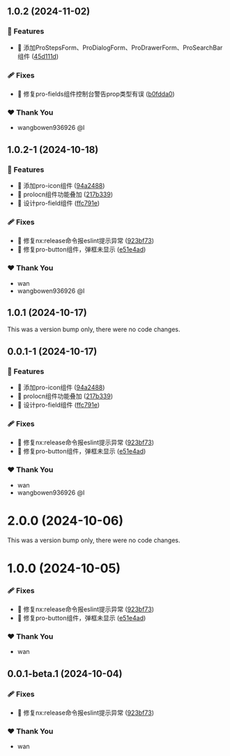 ## 1.0.2 (2024-11-02)


### 🚀 Features

- 🚀 添加ProStepsForm、ProDialogForm、ProDrawerForm、ProSearchBar组件 ([45d111d](https://github.com/Augenstern936/element-plus-pro/commit/45d111d))

### 🩹 Fixes

- 🐛 修复pro-fields组件控制台警告prop类型有误 ([b0fdda0](https://github.com/Augenstern936/element-plus-pro/commit/b0fdda0))

### ❤️  Thank You

- wangbowen936926 @l

## 1.0.2-1 (2024-10-18)


### 🚀 Features

- 🚀 添加pro-icon组件 ([94a2488](https://github.com/Augenstern936/element-plus-pro/commit/94a2488))
- 🚀 proIocn组件功能叠加 ([217b339](https://github.com/Augenstern936/element-plus-pro/commit/217b339))
- 🚀 设计pro-field组件 ([ffc791e](https://github.com/Augenstern936/element-plus-pro/commit/ffc791e))

### 🩹 Fixes

- 🐛 修复nx:release命令报eslint提示异常 ([923bf73](https://github.com/Augenstern936/element-plus-pro/commit/923bf73))
- 🐛 修复pro-button组件，弹框未显示 ([e51e4ad](https://github.com/Augenstern936/element-plus-pro/commit/e51e4ad))

### ❤️  Thank You

- wan
- wangbowen936926 @l

## 1.0.1 (2024-10-17)

This was a version bump only, there were no code changes.

## 0.0.1-1 (2024-10-17)


### 🚀 Features

- 🚀 添加pro-icon组件 ([94a2488](https://github.com/Augenstern936/element-plus-pro/commit/94a2488))
- 🚀 proIocn组件功能叠加 ([217b339](https://github.com/Augenstern936/element-plus-pro/commit/217b339))
- 🚀 设计pro-field组件 ([ffc791e](https://github.com/Augenstern936/element-plus-pro/commit/ffc791e))

### 🩹 Fixes

- 🐛 修复nx:release命令报eslint提示异常 ([923bf73](https://github.com/Augenstern936/element-plus-pro/commit/923bf73))
- 🐛 修复pro-button组件，弹框未显示 ([e51e4ad](https://github.com/Augenstern936/element-plus-pro/commit/e51e4ad))

### ❤️  Thank You

- wan
- wangbowen936926 @l

# 2.0.0 (2024-10-06)

This was a version bump only, there were no code changes.

# 1.0.0 (2024-10-05)


### 🩹 Fixes

- 🐛 修复nx:release命令报eslint提示异常 ([923bf73](https://github.com/Augenstern936/element-plus-pro/commit/923bf73))
- 🐛 修复pro-button组件，弹框未显示 ([e51e4ad](https://github.com/Augenstern936/element-plus-pro/commit/e51e4ad))

### ❤️  Thank You

- wan

## 0.0.1-beta.1 (2024-10-04)


### 🩹 Fixes

- 🐛 修复nx:release命令报eslint提示异常 ([923bf73](https://github.com/Augenstern936/element-plus-pro/commit/923bf73))

### ❤️  Thank You

- wan